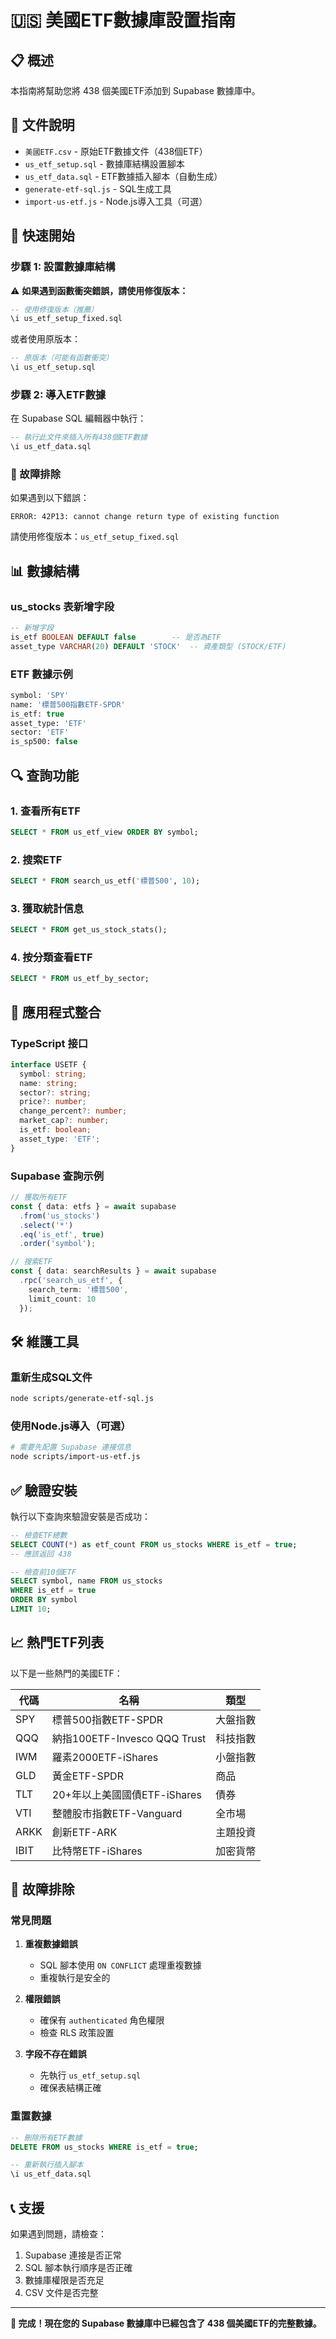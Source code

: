 # 🇺🇸 美國ETF數據庫設置指南

## 📋 **概述**

本指南將幫助您將 438 個美國ETF添加到 Supabase 數據庫中。

## 📁 **文件說明**

- `美國ETF.csv` - 原始ETF數據文件（438個ETF）
- `us_etf_setup.sql` - 數據庫結構設置腳本
- `us_etf_data.sql` - ETF數據插入腳本（自動生成）
- `generate-etf-sql.js` - SQL生成工具
- `import-us-etf.js` - Node.js導入工具（可選）

## 🚀 **快速開始**

### **步驟 1: 設置數據庫結構**

⚠️ **如果遇到函數衝突錯誤，請使用修復版本：**

```sql
-- 使用修復版本（推薦）
\i us_etf_setup_fixed.sql
```

或者使用原版本：

```sql
-- 原版本（可能有函數衝突）
\i us_etf_setup.sql
```

### **步驟 2: 導入ETF數據**

在 Supabase SQL 編輯器中執行：

```sql
-- 執行此文件來插入所有438個ETF數據
\i us_etf_data.sql
```

### **🔧 故障排除**

如果遇到以下錯誤：
```
ERROR: 42P13: cannot change return type of existing function
```

請使用修復版本：`us_etf_setup_fixed.sql`

## 📊 **數據結構**

### **us_stocks 表新增字段**

```sql
-- 新增字段
is_etf BOOLEAN DEFAULT false        -- 是否為ETF
asset_type VARCHAR(20) DEFAULT 'STOCK'  -- 資產類型 (STOCK/ETF)
```

### **ETF 數據示例**

```sql
symbol: 'SPY'
name: '標普500指數ETF-SPDR'
is_etf: true
asset_type: 'ETF'
sector: 'ETF'
is_sp500: false
```

## 🔍 **查詢功能**

### **1. 查看所有ETF**

```sql
SELECT * FROM us_etf_view ORDER BY symbol;
```

### **2. 搜索ETF**

```sql
SELECT * FROM search_us_etf('標普500', 10);
```

### **3. 獲取統計信息**

```sql
SELECT * FROM get_us_stock_stats();
```

### **4. 按分類查看ETF**

```sql
SELECT * FROM us_etf_by_sector;
```

## 📱 **應用程式整合**

### **TypeScript 接口**

```typescript
interface USETF {
  symbol: string;
  name: string;
  sector?: string;
  price?: number;
  change_percent?: number;
  market_cap?: number;
  is_etf: boolean;
  asset_type: 'ETF';
}
```

### **Supabase 查詢示例**

```typescript
// 獲取所有ETF
const { data: etfs } = await supabase
  .from('us_stocks')
  .select('*')
  .eq('is_etf', true)
  .order('symbol');

// 搜索ETF
const { data: searchResults } = await supabase
  .rpc('search_us_etf', {
    search_term: '標普500',
    limit_count: 10
  });
```

## 🛠️ **維護工具**

### **重新生成SQL文件**

```bash
node scripts/generate-etf-sql.js
```

### **使用Node.js導入（可選）**

```bash
# 需要先配置 Supabase 連接信息
node scripts/import-us-etf.js
```

## ✅ **驗證安裝**

執行以下查詢來驗證安裝是否成功：

```sql
-- 檢查ETF總數
SELECT COUNT(*) as etf_count FROM us_stocks WHERE is_etf = true;
-- 應該返回 438

-- 檢查前10個ETF
SELECT symbol, name FROM us_stocks 
WHERE is_etf = true 
ORDER BY symbol 
LIMIT 10;
```

## 📈 **熱門ETF列表**

以下是一些熱門的美國ETF：

| 代碼 | 名稱 | 類型 |
|------|------|------|
| SPY | 標普500指數ETF-SPDR | 大盤指數 |
| QQQ | 納指100ETF-Invesco QQQ Trust | 科技指數 |
| IWM | 羅素2000ETF-iShares | 小盤指數 |
| GLD | 黃金ETF-SPDR | 商品 |
| TLT | 20+年以上美國國債ETF-iShares | 債券 |
| VTI | 整體股市指數ETF-Vanguard | 全市場 |
| ARKK | 創新ETF-ARK | 主題投資 |
| IBIT | 比特幣ETF-iShares | 加密貨幣 |

## 🔧 **故障排除**

### **常見問題**

1. **重複數據錯誤**
   - SQL 腳本使用 `ON CONFLICT` 處理重複數據
   - 重複執行是安全的

2. **權限錯誤**
   - 確保有 `authenticated` 角色權限
   - 檢查 RLS 政策設置

3. **字段不存在錯誤**
   - 先執行 `us_etf_setup.sql`
   - 確保表結構正確

### **重置數據**

```sql
-- 刪除所有ETF數據
DELETE FROM us_stocks WHERE is_etf = true;

-- 重新執行插入腳本
\i us_etf_data.sql
```

## 📞 **支援**

如果遇到問題，請檢查：

1. Supabase 連接是否正常
2. SQL 腳本執行順序是否正確
3. 數據庫權限是否充足
4. CSV 文件是否完整

---

**🎉 完成！現在您的 Supabase 數據庫中已經包含了 438 個美國ETF的完整數據。**
